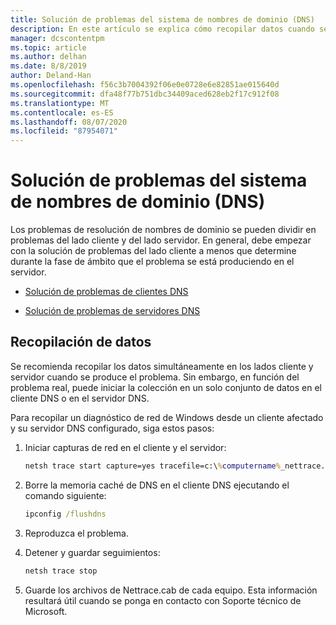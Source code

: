 ```yaml
---
title: Solución de problemas del sistema de nombres de dominio (DNS)
description: En este artículo se explica cómo recopilar datos cuando se producen problemas con DNS.
manager: dcscontentpm
ms.topic: article
ms.author: delhan
ms.date: 8/8/2019
author: Deland-Han
ms.openlocfilehash: f56c3b7004392f06e0e0728e6e82851ae015640d
ms.sourcegitcommit: dfa48f77b751dbc34409aced628eb2f17c912f08
ms.translationtype: MT
ms.contentlocale: es-ES
ms.lasthandoff: 08/07/2020
ms.locfileid: "87954071"
---
```

# <a name="troubleshooting-domain-name-system-dns-issues"></a>Solución de problemas del sistema de nombres de dominio (DNS)

Los problemas de resolución de nombres de dominio se pueden dividir en problemas del lado cliente y del lado servidor. En general, debe empezar con la solución de problemas del lado cliente a menos que determine durante la fase de ámbito que el problema se está produciendo en el servidor.

- [Solución de problemas de clientes DNS](troubleshoot-dns-client.md)

- [Solución de problemas de servidores DNS](troubleshoot-dns-server.md)

## <a name="data-collection"></a>Recopilación de datos

Se recomienda recopilar los datos simultáneamente en los lados cliente y servidor cuando se produce el problema. Sin embargo, en función del problema real, puede iniciar la colección en un solo conjunto de datos en el cliente DNS o en el servidor DNS.

Para recopilar un diagnóstico de red de Windows desde un cliente afectado y su servidor DNS configurado, siga estos pasos:

1. Iniciar capturas de red en el cliente y el servidor:

   ```cmd
   netsh trace start capture=yes tracefile=c:\%computername%_nettrace.etl
   ```

2. Borre la memoria caché de DNS en el cliente DNS ejecutando el comando siguiente:

   ```cmd
   ipconfig /flushdns
   ```

3. Reproduzca el problema.

4. Detener y guardar seguimientos:

   ```cmd
   netsh trace stop
   ```

5. Guarde los archivos de Nettrace.cab de cada equipo. Esta información resultará útil cuando se ponga en contacto con Soporte técnico de Microsoft.